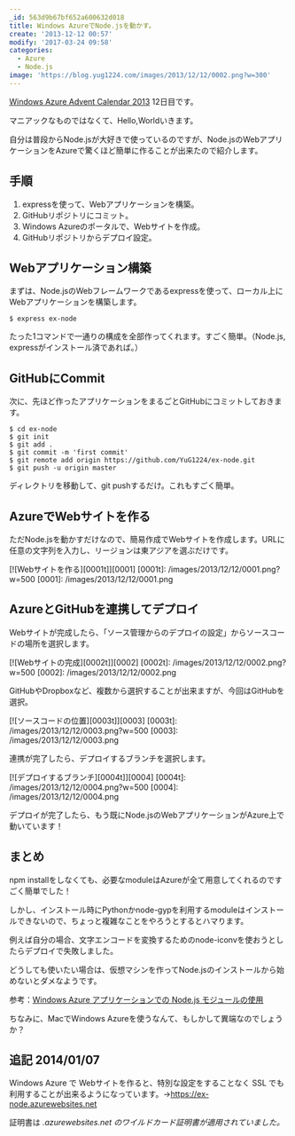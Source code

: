 ```yaml
---
_id: 563d9b67bf652a600632d018
title: Windows AzureでNode.jsを動かす。
create: '2013-12-12 00:57'
modify: '2017-03-24 09:58'
categories:
  - Azure
  - Node.js
image: 'https://blog.yug1224.com/images/2013/12/12/0002.png?w=300'
---
```


[Windows Azure Advent Calendar 2013](http://qiita.com/advent-calendar/2013/azure) 12日目です。

マニアックなものではなくて、Hello,Worldいきます。

自分は普段からNode.jsが大好きで使っているのですが、Node.jsのWebアプリケーションをAzureで驚くほど簡単に作ることが出来たので紹介します。


## 手順

1. expressを使って、Webアプリケーションを構築。
2. GitHubリポジトリにコミット。
3. Windows Azureのポータルで、Webサイトを作成。
4. GitHubリポジトリからデプロイ設定。

<!-- more -->


## Webアプリケーション構築

まずは、Node.jsのWebフレームワークであるexpressを使って、ローカル上にWebアプリケーションを構築します。

```
$ express ex-node
```

たった1コマンドで一通りの構成を全部作ってくれます。すごく簡単。（Node.js, expressがインストール済であれば。）


## GitHubにCommit

次に、先ほど作ったアプリケーションをまるごとGitHubにコミットしておきます。

```
$ cd ex-node
$ git init
$ git add .
$ git commit -m 'first commit'
$ git remote add origin https://github.com/YuG1224/ex-node.git
$ git push -u origin master
```

ディレクトリを移動して、git pushするだけ。これもすごく簡単。


## AzureでWebサイトを作る

ただNode.jsを動かすだけなので、簡易作成でWebサイトを作成します。URLに任意の文字列を入力し、リージョンは東アジアを選ぶだけです。

[![Webサイトを作る][0001t]][0001]
[0001t]: /images/2013/12/12/0001.png?w=500
[0001]: /images/2013/12/12/0001.png

## AzureとGitHubを連携してデプロイ

Webサイトが完成したら、「ソース管理からのデプロイの設定」からソースコードの場所を選択します。

[![Webサイトの完成][0002t]][0002]
[0002t]: /images/2013/12/12/0002.png?w=500
[0002]: /images/2013/12/12/0002.png

GitHubやDropboxなど、複数から選択することが出来ますが、今回はGitHubを選択。

[![ソースコードの位置][0003t]][0003]
[0003t]: /images/2013/12/12/0003.png?w=500
[0003]: /images/2013/12/12/0003.png

連携が完了したら、デプロイするブランチを選択します。

[![デプロイするブランチ][0004t]][0004]
[0004t]: /images/2013/12/12/0004.png?w=500
[0004]: /images/2013/12/12/0004.png

デプロイが完了したら、もう既にNode.jsのWebアプリケーションがAzure上で動いています！

## まとめ

npm installをしなくても、必要なmoduleはAzureが全て用意してくれるのですごく簡単でした！

しかし、インストール時にPythonかnode-gypを利用するmoduleはインストールできないので、ちょっと複雑なことをやろうとするとハマります。

例えば自分の場合、文字エンコードを変換するためのnode-iconvを使おうとしたらデプロイで失敗しました。

どうしても使いたい場合は、仮想マシンを作ってNode.jsのインストールから始めないとダメなようです。

参考：[Windows Azure アプリケーションでの Node.js モジュールの使用](http://www.windowsazure.com/ja-jp/develop/nodejs/common-tasks/working-with-node-modules/)

ちなみに、MacでWindows Azureを使うなんて、もしかして異端なのでしょうか？


## 追記 2014/01/07

Windows Azure で Webサイトを作ると、特別な設定をすることなく SSL でも利用することが出来るようになっています。→https://ex-node.azurewebsites.net

証明書は *.azurewebsites.net のワイルドカード証明書が適用されていました。*
